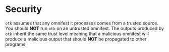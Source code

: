 # Security

`otk` assumes that any omnifest it processes comes from a trusted source. You should **NOT** run `otk` on an untrusted omnifest. The outputs produced by `otk` inherit the same trust level meaning that a malicious omnifest will produce a malicious output that should **NOT** be propagated to other programs.
